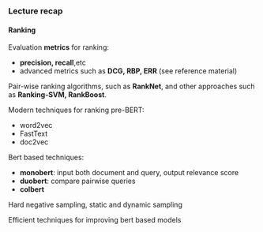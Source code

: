 ### Lecture recap

#### Ranking

Evaluation **metrics** for ranking:
- **precision, recall**,etc
-  advanced metrics such as **DCG, RBP, ERR** (see reference material)

Pair-wise ranking algorithms, such as **RankNet**, and other approaches such as **Ranking-SVM, RankBoost**.

Modern techniques for ranking pre-BERT:
- word2vec
- FastText
- doc2vec

Bert based techniques:
- **monobert**: input both document and query, output relevance score
- **duobert**: compare pairwise queries
- **colbert**

Hard negative sampling, static and dynamic sampling

Efficient techniques for improving bert based models